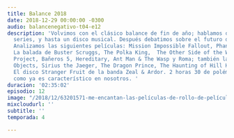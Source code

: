 ```yaml
---
title: Balance 2018
date: 2018-12-29 00:00:00 -0300
audio: balancenegativo-t04-e12
description: 'Volvimos con el clásico balance de fin de año; hablamos de películas,
  series, y hasta un disco musical. Después debatimos sobre el futuro del streaming.
  Analizamos las siguientes películas: Mission Impossible Fallout, Phantom Thread,
  La balada de Buster Scruggs, The Polka King,  The Other Side of the Wind, The Florida
  Project, Bañeros 5, Hereditary, Ant Man & The Wasp y Roma; también las series: Sharp
  Objects, Sirius the Jaeger, The Dragon Prince, The Haunting of Hill House y Voltron.
  El disco Stranger Fruit de la banda Zeal & Ardor. 2 horas 30 de polémica y discusión,
  como ya es característico en nosotros. '
duracion: '02:35:02'
episodio: 12
image: "/2018/12/63201571-me-encantan-las-películas-de-rollo-de-película.jpg"
mixcloudurl: ''
subtitle: ''
temporada: 4

---
```

